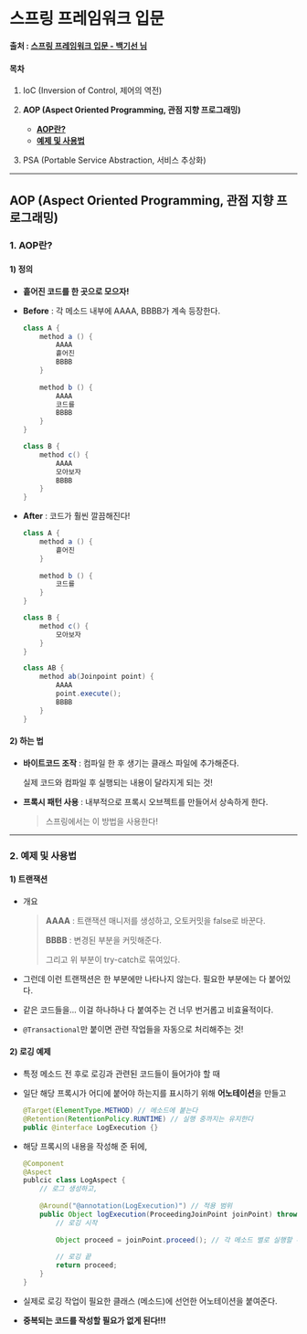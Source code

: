 # 스프링 프레임워크 입문

**출처 : [스프링 프레임워크 입문 - 백기선 님](https://www.inflearn.com/course/spring/)**

#### 목차

1. IoC (Inversion of Control, 제어의 역전)

2. **AOP (Aspect Oriented Programming, 관점 지향 프로그래밍)**

   - [**AOP란?**](#1-AOP란?)
   - [**예제 및 사용법**](#2-예제-및-사용법)

3. PSA (Portable Service Abstraction, 서비스 추상화)

    

___

## AOP (Aspect Oriented Programming, 관점 지향 프로그래밍)

### 1. AOP란?

#### 1) 정의

- **흩어진 코드를 한 곳으로 모으자!**

- **Before** : 각 메소드 내부에 AAAA, BBBB가 계속 등장한다.

  ```java
  class A {
      method a () {
          AAAA
          흩어진
          BBBB
      }
      
      method b () {
          AAAA
          코드를
          BBBB
      }
  }
  
  class B {
      method c() {
          AAAA
          모아보자
          BBBB
      }
  }
  ```

  

- **After** : 코드가 훨씬 깔끔해진다!

  ```java
  class A {
      method a () {
          흩어진
      }
      
      method b () {
          코드를
      }
  }
  
  class B {
      method c() {
          모아보자
      }
  }
  
  class AB {
      method ab(Joinpoint point) {
          AAAA
          point.execute();
          BBBB
      }
  }
  ```



#### 2) 하는 법

- **바이트코드 조작** : 컴파일 한 후 생기는 클래스 파일에 추가해준다.

  실제 코드와 컴파일 후 실행되는 내용이 달라지게 되는 것!

- **프록시 패턴 사용** : 내부적으로 프록시 오브젝트를 만들어서 상속하게 한다.

  > 스프링에서는 이 방법을 사용한다!



___

### 2. 예제 및 사용법

#### 1) 트랜잭션

- 개요

  > **AAAA** : 트랜잭션 매니저를 생성하고, 오토커밋을 false로 바꾼다.
  >
  > **BBBB** : 변경된 부분을 커밋해준다.
  >
  > 그리고 위 부분이 try-catch로 묶여있다.

- 그런데 이런 트랜잭션은 한 부분에만 나타나지 않는다. 필요한 부분에는 다 붙어있다. 

- 같은 코드들을... 이걸 하나하나 다 붙여주는 건 너무 번거롭고 비효율적이다.

- `@Transactional`만 붙이면 관련 작업들을 자동으로 처리해주는 것! 

  

#### 2) 로깅 예제

- 특정 메소드 전 후로 로깅과 관련된 코드들이 들어가야 할 때

- 일단 해당 프록시가 어디에 붙어야 하는지를 표시하기 위해 **어노테이션**을 만들고

  ```java
  @Target(ElementType.METHOD) // 메소드에 붙는다
  @Retention(RetentionPolicy.RUNTIME) // 실행 중까지는 유지한다
  public @interface LogExecution {}
  ```

- 해당 프록시의 내용을 작성해 준 뒤에,

  ```java
  @Component
  @Aspect
  publcic class LogAspect {
      // 로그 생성하고,
      
      @Around("@annotation(LogExecution)") // 적용 범위
      public Object logExecution(ProceedingJoinPoint joinPoint) throws Throwable {
          // 로깅 시작
          
          Object proceed = joinPoint.proceed(); // 각 메소드 별로 실행할 부분
          
          // 로깅 끝
          return proceed;
      }
  }
  ```

- 실제로 로깅 작업이 필요한 클래스 (메소드)에 선언한 어노테이션을 붙여준다.

- **중복되는 코드를 작성할 필요가 없게 된다!!!**

